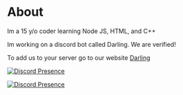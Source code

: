 # About

Im a 15 y/o coder learning Node JS, HTML, and C++

Im working on a discord bot called Darling. We are verified!

To add us to your server go to our website [Darling](http://darling-bot.com)

[![Discord Presence](https://lanyard-profile-readme.vercel.app/api/404336524491227149)](https://discord.com/users/404336524491227149)

[![Discord Presence](https://lanyard-profile-readme.vercel.app/api/404336524491227149)](https://lanyard-visualizer.netlify.app/user/404336524491227149)


